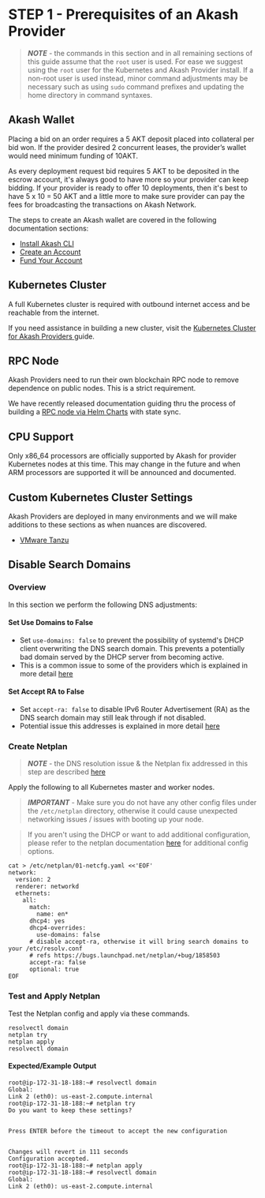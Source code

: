 # STEP 1 - Prerequisites of an Akash Provider

> _**NOTE**_ - the commands in this section and in all remaining sections of this guide assume that the `root` user is used.  For ease we suggest using the `root` user for the Kubernetes and Akash Provider install.  If a non-root user is used instead, minor command adjustments may be necessary such as using `sudo` command prefixes and updating the home directory in command syntaxes.

## Akash Wallet

Placing a bid on an order requires a 5 AKT deposit placed into collateral per bid won. If the provider desired 2 concurrent leases, the provider’s wallet would need minimum funding of 10AKT.

As every deployment request bid requires 5 AKT to be deposited in the escrow account, it's always good to have more so your provider can keep bidding. If your provider is ready to offer 10 deployments, then it's best to have 5 x 10 = 50 AKT and a little more to make sure provider can pay the fees for broadcasting the transactions on Akash Network.

The steps to create an Akash wallet are covered in the following documentation sections:

* [Install Akash CLI](../../../guides/cli/detailed-steps/part-1.-install-akash.md)
* [Create an Account](../../../guides/sandbox/detailed-steps/part-2.-create-an-account.md)
* [Fund Your Account](../../../guides/cli/detailed-steps/part-3.-fund-your-account.md)

## **Kubernetes Cluster**

A full Kubernetes cluster is required with outbound internet access and be reachable from the internet.

If you need assistance in building a new cluster, visit the [Kubernetes Cluster for Akash Providers ](../kubernetes-cluster-for-akash-providers/)guide.

## RPC Node

Akash Providers need to run their own blockchain RPC node to remove dependence on public nodes.  This is a strict requirement.&#x20;

We have recently released documentation guiding thru the process of building a [RPC node via Helm Charts](../../../akash-nodes/akash-node-via-helm-charts/) with state sync.

## CPU Support

Only x86\_64 processors are officially supported by Akash for provider Kubernetes nodes at this time.  This may change in the future and when ARM processors are supported it will be announced and documented.

## Custom Kubernetes Cluster Settings

Akash Providers are deployed in many environments and we will make additions to these sections as when nuances are discovered.

* [VMware Tanzu](../../custom-kubernetes-cluster-settings/vmware-tanzu.md)

## Disable Search Domains

### Overview

In this section we perform the following DNS adjustments:

#### Set Use Domains to False

* Set `use-domains: false` to prevent the possibility of systemd's DHCP client overwriting the DNS search domain.  This prevents a potentially bad domain served by the DHCP server from becoming active.
* This is a common issue to some of the providers which is explained in more detail [here](https://github.com/akash-network/support/issues/80)

#### Set Accept RA to False

* Set `accept-ra: false` to disable IPv6 Router Advertisement (RA) as the DNS search domain may still leak through if not disabled.
* Potential issue this addresses is explained in more detail [here](https://bugs.launchpad.net/netplan/+bug/1858503)

### Create Netplan

> _**NOTE**_ - the DNS resolution issue & the Netplan fix addressed in this step are described [here](https://github.com/akash-network/support/issues/80)

Apply the following to all Kubernetes master and worker nodes.

> _**IMPORTANT**_ - Make sure you do not have any other config files under the `/etc/netplan` directory, otherwise it could cause unexpected networking issues / issues with booting up your node.

> If you aren't using the DHCP or want to add additional configuration, please refer to the netplan documentation [here](https://netplan.readthedocs.io/en/stable/netplan-yaml/) for additional config options.

```
cat > /etc/netplan/01-netcfg.yaml <<'EOF'
network:
  version: 2
  renderer: networkd
  ethernets:
    all:
      match:
        name: en*
      dhcp4: yes
      dhcp4-overrides:
        use-domains: false
      # disable accept-ra, otherwise it will bring search domains to your /etc/resolv.conf
      # refs https://bugs.launchpad.net/netplan/+bug/1858503
      accept-ra: false
      optional: true
EOF
```

### Test and Apply Netplan

Test the Netplan config and apply via these commands.

```
resolvectl domain
netplan try
netplan apply
resolvectl domain 
```

#### Expected/Example Output

```
root@ip-172-31-18-188:~# resolvectl domain
Global:
Link 2 (eth0): us-east-2.compute.internal
root@ip-172-31-18-188:~# netplan try
Do you want to keep these settings?


Press ENTER before the timeout to accept the new configuration


Changes will revert in 111 seconds
Configuration accepted.
root@ip-172-31-18-188:~# netplan apply
root@ip-172-31-18-188:~# resolvectl domain
Global:
Link 2 (eth0): us-east-2.compute.internal
```
